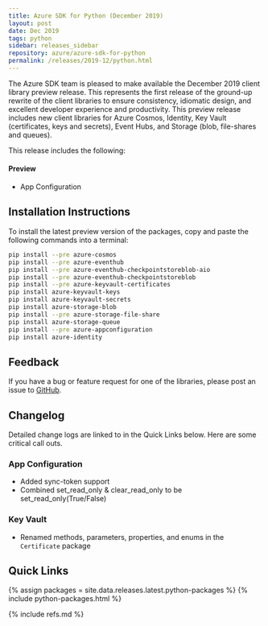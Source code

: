```yaml
---
title: Azure SDK for Python (December 2019)
layout: post
date: Dec 2019
tags: python
sidebar: releases_sidebar
repository: azure/azure-sdk-for-python
permalink: /releases/2019-12/python.html
---
```


The Azure SDK team is pleased to make available the December 2019 client library preview release. This represents the first release of the ground-up rewrite of the client libraries to ensure consistency, idiomatic design, and excellent developer experience and productivity. This preview release includes new client libraries for Azure Cosmos, Identity, Key Vault (certificates, keys and secrets), Event Hubs, and Storage (blob, file-shares and queues).

This release includes the following:

#### Preview

- App Configuration

## Installation Instructions

To install the latest preview version of the packages, copy and paste the following commands into a terminal:

```bash
pip install --pre azure-cosmos
pip install --pre azure-eventhub
pip install --pre azure-eventhub-checkpointstoreblob-aio
pip install --pre azure-eventhub-checkpointstoreblob
pip install --pre azure-keyvault-certificates
pip install azure-keyvault-keys
pip install azure-keyvault-secrets
pip install azure-storage-blob
pip install --pre azure-storage-file-share
pip install azure-storage-queue
pip install --pre azure-appconfiguration
pip install azure-identity
```

## Feedback

If you have a bug or feature request for one of the libraries, please post an issue to [GitHub](https://github.com/azure/azure-sdk-for-python/issues).

## Changelog

Detailed change logs are linked to in the Quick Links below. Here are some critical call outs.

### App Configuration

- Added sync-token support
- Combined set_read_only & clear_read_only to be set_read_only(True/False)

### Key Vault

- Renamed methods, parameters, properties, and enums in the `Certificate` package

## Quick Links

{% assign packages = site.data.releases.latest.python-packages %}
{% include python-packages.html %}

{% include refs.md %}
